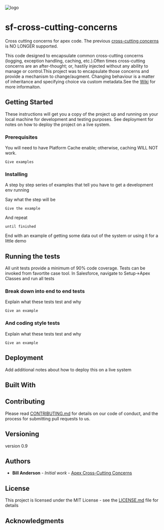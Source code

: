 
![logo](https://github.com/bjanderson70/sf-cross-cutting-concerns/blob/master/imgs/logo.png)
# sf-cross-cutting-concerns
Cross cutting concerns for apex code. The previous [cross-cutting concerns](https://github.com/bjanderson70/Apex-Cross-Cutting-Concerns) is NO LONGER supported.

This code designed to encapsulate common cross-cutting concerns (logging, exception handling, caching, etc.).Often times cross-cutting concerns are an after-thought; or, hastily injected without any ability to manage or control.This project was to encapsulate those concerns and provide a mechanism to change/augment. Changing behaviour is a matter of inheritance and specifying choice via custom metadata.See the [Wiki](https://github.com/bjanderson70/sf-cross-cutting-concerns/wiki) for more informaiton.

## Getting Started

These instructions will get you a copy of the project up and running on your local machine for development and testing purposes. See deployment for notes on how to deploy the project on a live system.

### Prerequisites

You will need to have Platform Cache enable; otherwise, caching WILL NOT work.

```
Give examples
```

### Installing

A step by step series of examples that tell you have to get a development env running

Say what the step will be

```
Give the example
```

And repeat

```
until finished
```

End with an example of getting some data out of the system or using it for a little demo

## Running the tests

All unit tests provide a minimum of 90% code coverage. Tests can be invoked from favortite case tool.
In Salesforce, navigate to Setup->Apex Classes and run all tests

### Break down into end to end tests

Explain what these tests test and why

```
Give an example
```

### And coding style tests

Explain what these tests test and why

```
Give an example
```

## Deployment

Add additional notes about how to deploy this on a live system

## Built With



## Contributing

Please read [CONTRIBUTING.md](sf-cross-cutting-concerns/Contributing) for details on our code of conduct, and the process for submitting pull requests to us.

## Versioning

version 0.9

## Authors

* **Bill Anderson** - *Initial work* - [Apex Cross-Cutting Concerns](https://github.com/bjanderson70)

## License

This project is licensed under the MIT License - see the [LICENSE.md](LICENSE.md) file for details

## Acknowledgments



